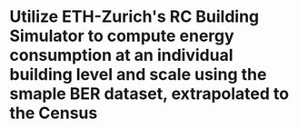 # Utilize ETH-Zurich's RC Building Simulator to compute energy consumption at an individual building level and scale using the smaple BER dataset, extrapolated to the Census
